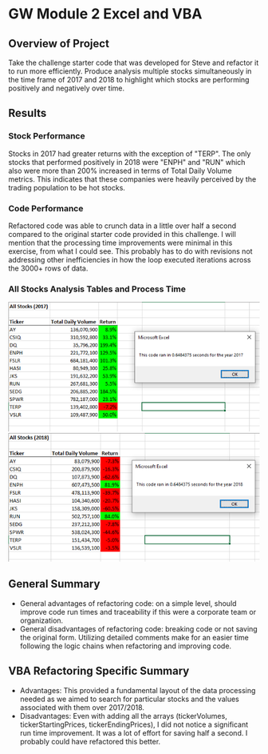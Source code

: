 # GW Module 2 Excel and VBA
## Overview of Project

Take the challenge starter code that was developed for Steve and refactor it to run more efficiently. Produce analysis multiple stocks simultaneously in the time frame of 2017 and 2018 to highlight which stocks are performing positively and negatively over time. 

## Results

### Stock Performance
Stocks in 2017 had greater returns with the exception of "TERP". The only stocks that performed positively in 2018 were "ENPH" and "RUN" which also were more than 200% increased in terms of Total Daily Volume metrics. This indicates that these companies were heavily perceived by the trading population to be hot stocks. 

### Code Performance
Refactored code was able to crunch data in a little over half a second compared to the original starter code provided in this challenge. I will mention that the processing time improvements were minimal in this exercise, from what I could see. This probably has to do with revisions not addressing other inefficiencies in how the loop executed iterations across the 3000+ rows of data.

### All Stocks Analysis Tables and Process Time

![2017 Analysis](https://github.com/demarcomf/stock-analysis/blob/main/VBA_Challenge_2017.PNG)
![2018 Analysis](https://github.com/demarcomf/stock-analysis/blob/main/VBA_Challenge_2018.PNG)

## General Summary
- General advantages of refactoring code: on a simple level, should improve code run times and traceability if this were a corporate team or organization. 
- General disadvantages of refactoring code: breaking code or not saving the original form. Utilizing detailed comments make for an easier time following the logic chains when refactoring and improving code. 

## VBA Refactoring Specific Summary
- Advantages: This provided a fundamental layout of the data processing needed as we aimed to search for particular stocks and the values associated with them over 2017/2018.
- Disadvantages: Even with adding all the arrays (tickerVolumes, tickerStartingPrices, tickerEndingPrices), I did not notice a significant run time improvement. It was a lot of effort for saving half a second. I probably could have refactored this better.
